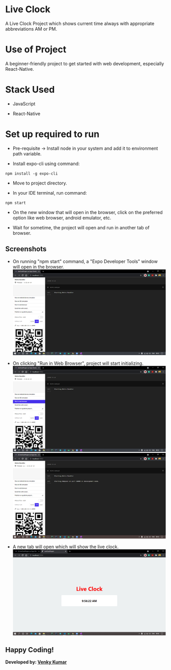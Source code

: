 # Live Clock

A Live Clock Project which shows current time always with appropriate abbreviations AM or PM.

# Use of Project

A beginner-friendly project to get started with web development, especially React-Native. 

# Stack Used

- JavaScript

- React-Native

# Set up required to run

- Pre-requisite -> Install node in your system and add it to environment path variable.

- Install expo-cli using command:
```
npm install -g expo-cli
```

- Move to project directory.

- In your IDE terminal, run command:
```
npm start
```

- On the new window that will open in the browser, click on the preferred option like web browser, android emulator, etc.

- Wait for sometime, the project will open and run in another tab of browser.

## Screenshots
- On running "npm start" command, a "Expo Developer Tools" window will open in the browser.
![Screenshot](./screenshots/developer_tools.png)

- On clicking "Run in Web Browser", project will start initializing.
![Screenshot](./screenshots/run_in_web_browser.png)
![Screenshot](./screenshots/project_initialize.png)

- A new tab will open which will show the live clock.
![Screenshot](./screenshots/live_clock.png)

## Happy Coding!
<strong>Developed by: <a href=
"https://github.com/BoddepallyVenkatesh06">Venky Kumar</a>